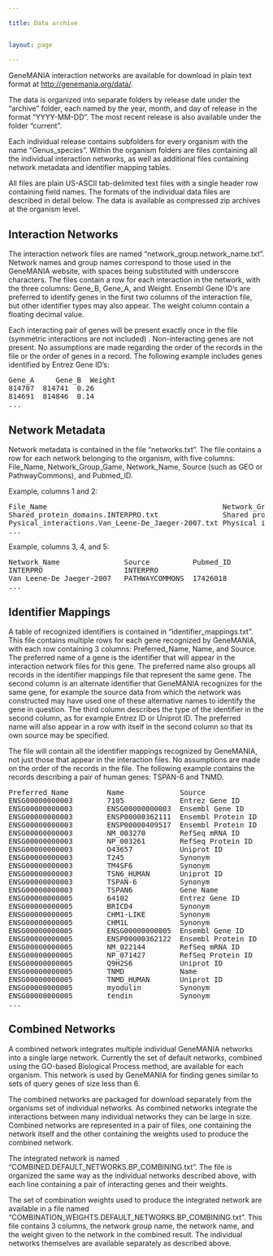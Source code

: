 ```yaml
---

title: Data archive


layout: page

---
```

GeneMANIA interaction networks are available for download in plain text format at <http://genemania.org/data/>.

The data is organized into separate folders by release date under the &#8220;archive&#8221; folder, each named by the year, month, and day of release in the format &#8220;YYYY-MM-DD&#8221;. The most recent release is also available under the folder &#8220;current&#8221;.

Each individual release contains subfolders for every organism with the name &#8220;Genus_species&#8221;. Within the organism folders are files containing all the individual interaction networks, as well as additional files containing network metadata and identifier mapping tables.

All files are plain US-ASCII tab-delimited text files with a single header row containing field names. The formats of the individual data files are described in detail below. The data is available as compressed zip archives at the organism level.

## Interaction Networks

The interaction network files are named &#8220;network\_group.network\_name.txt&#8221;. Network names and group names correspond to those used in the GeneMANIA website, with spaces being substituted with underscore characters. The files contain a row for each interaction in the network, with the three columns: Gene\_B, Gene\_A, and Weight. Ensembl Gene ID&#8217;s are preferred to identify genes in the first two columns of the interaction file, but other identifier types may also appear. The weight column contain a floating decimal value.

Each interacting pair of genes will be present exactly once in the file (symmetric interactions are not included) . Non-interacting genes are not present. No assumptions are made regarding the order of the records in the file or the order of genes in a record. The following example includes genes identified by Entrez Gene ID&#8217;s:

<pre>Gene_A 	Gene_B  Weight
814707  814741  0.26
814691  814846  0.14
...</pre>

## Network Metadata

Network metadata is contained in the file &#8220;networks.txt&#8221;. The file contains a row for each network belonging to the organism, with five columns: File\_Name, Network\_Group\_Game, Network\_Name, Source (such as GEO or PathwayCommons), and Pubmed_ID.

Example, columns 1 and 2:

<pre>File_Name                                         Network_Group_Name
Shared_protein_domains.INTERPRO.txt               Shared protein domains
Pysical_interactions.Van_Leene-De_Jaeger-2007.txt Physical interactions
...</pre>

Example, columns 3, 4, and 5:

<pre>Network_Name               Source          Pubmed_ID
INTERPRO                   INTERPRO
Van Leene-De Jaeger-2007   PATHWAYCOMMONS  17426018
...</pre>

## Identifier Mappings

A table of recognized identifiers is contained in &#8220;identifier\_mappings.txt&#8221;. This file contains multiple rows for each gene recognized by GeneMANIA, with each row containing 3 columns: Preferred\_Name, Name, and Source. The preferred name of a gene is the identifier that will appear in the interaction network files for this gene. The preferred name also groups all records in the identifier mappings file that represent the same gene. The second column is an alternate identifier that GeneMANIA recognizes for the same gene, for example the source data from which the network was constructed may have used one of these alternative names to identify the gene in question. The third column describes the type of the identifier in the second column, as for example Entrez ID or Uniprot ID. The preferred name will also appear in a row with itself in the second column so that its own source may be specified.

The file will contain all the identifier mappings recognized by GeneMANIA, not just those that appear in the interaction files. No assumptions are made on the order of the records in the file. The following example contains the records describing a pair of human genes: TSPAN-6 and TNMD.

<pre>Preferred_Name         Name             Source
ENSG00000000003        7105             Entrez Gene ID
ENSG00000000003        ENSG00000000003 	Ensembl Gene ID
ENSG00000000003        ENSP00000362111 	Ensembl Protein ID
ENSG00000000003        ENSP00000409517 	Ensembl Protein ID
ENSG00000000003        NM_003270       	RefSeq mRNA ID
ENSG00000000003        NP_003261       	RefSeq Protein ID
ENSG00000000003        O43657  	        Uniprot ID
ENSG00000000003        T245    	        Synonym
ENSG00000000003        TM4SF6           Synonym
ENSG00000000003        TSN6_HUMAN       Uniprot ID
ENSG00000000003        TSPAN-6          Synonym
ENSG00000000003        TSPAN6  	        Gene Name
ENSG00000000005        64102   	        Entrez Gene ID
ENSG00000000005        BRICD4  	        Synonym
ENSG00000000005        CHM1-LIKE       	Synonym
ENSG00000000005        CHM1L   	        Synonym
ENSG00000000005        ENSG00000000005 	Ensembl Gene ID
ENSG00000000005        ENSP00000362122 	Ensembl Protein ID
ENSG00000000005        NM_022144       	RefSeq mRNA ID
ENSG00000000005        NP_071427       	RefSeq Protein ID
ENSG00000000005        Q9H2S6  	        Uniprot ID
ENSG00000000005        TNMD    	        Name
ENSG00000000005        TNMD_HUMAN      	Uniprot ID
ENSG00000000005        myodulin        	Synonym
ENSG00000000005        tendin  	        Synonym
...</pre>

## Combined Networks

A combined network integrates multiple individual GeneMANIA networks into a single large network. Currently the set of default networks, combined using the GO-based Biological Process method, are available for each organism. This network is used by GeneMANIA for finding genes similar to sets of query genes of size less than 6.

The combined networks are packaged for download separately from the organisms set of individual networks. As combined networks integrate the interactions between many individual networks they can be large in size. Combined networks are represented in a pair of files, one containing the network itself and the other containing the weights used to produce the combined network.

The integrated network is named “COMBINED.DEFAULT\_NETWORKS.BP\_COMBINING.txt”. The file is organized the same way as the individual networks described above, with each line containing a pair of interacting genes and their weights.

The set of combination weights used to produce the integrated network are available in a file named “COMBINATION\_WEIGHTS.DEFAULT\_NETWORKS.BP_COMBINING.txt”. This file contains 3 columns, the network group name, the network name, and the weight given to the network in the combined result. The individual networks themselves are available separately as described above.
